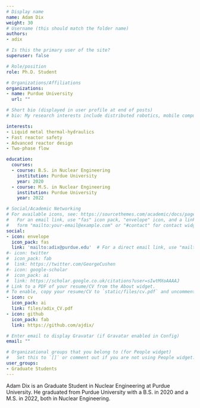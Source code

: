 ```yaml
---
# Display name
name: Adam Dix
weight: 30
# Username (this should match the folder name)
authors:
- adix

# Is this the primary user of the site?
superuser: false

# Role/position
role: Ph.D. Student

# Organizations/Affiliations
organizations:
- name: Purdue University
  url: ""

# Short bio (displayed in user profile at end of posts)
# bio: My research interests include distributed robotics, mobile computing and programmable matter.

interests:
- Liquid metal thermal-hydraulics
- Fast reactor safety
- Advanced reactor design
- Two-phase flow

education:
  courses:
  - course: B.S. in Nuclear Engineering
    institution: Purdue University
    year: 2020
  - course: M.S. in Nuclear Engineering
    institution: Purdue University
    year: 2022

# Social/Academic Networking
# For available icons, see: https://sourcethemes.com/academic/docs/page-builder/#icons
#   For an email link, use "fas" icon pack, "envelope" icon, and a link in the
#   form "mailto:your-email@example.com" or "#contact" for contact widget.
social:
- icon: envelope
  icon_pack: fas
  link: 'mailto:adix@purdue.edu'  # For a direct email link, use "mailto:test@example.org".
#- icon: twitter
#  icon_pack: fab
#  link: https://twitter.com/GeorgeCushen
#- icon: google-scholar
#  icon_pack: ai
#  link: https://scholar.google.co.uk/citations?user=sIwtMXoAAAAJ
# Link to a PDF of your resume/CV from the About widget.
# To enable, copy your resume/CV to `static/files/cv.pdf` and uncomment the lines below.
- icon: cv
  icon_pack: ai
  link: files/adix_CV.pdf
- icon: github
  icon_pack: fab
  link: https://github.com/ajdix/

# Enter email to display Gravatar (if Gravatar enabled in Config)
email: ""

# Organizational groups that you belong to (for People widget)
#   Set this to `[]` or comment out if you are not using People widget.
user_groups:
- Graduate Students
---
```


Adam Dix is an Graduate Student in Nuclear Engineering at Purdue University. He graduated from Purdue University with a B.S. in 2020 and a M.S. in 2022, both in Nuclear Engineering.
